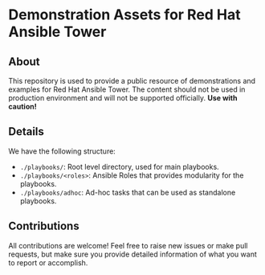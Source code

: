 # Demonstration Assets for Red Hat Ansible Tower

## About
This repository is used to provide a public resource of demonstrations and examples for Red Hat Ansible Tower. The content should not be used in production environment and will not be supported officially. __Use with caution!__

## Details
We have the following structure:
* `./playbooks/`: Root level directory, used for main playbooks.
* `./playbooks/<roles>`: Ansible Roles that provides modularity for the playbooks.
* `./playbooks/adhoc`: Ad-hoc tasks that can be used as standalone playbooks.

## Contributions
All contributions are welcome! Feel free to raise new issues or make pull requests, but make sure you provide detailed information of what you want to report or accomplish.

